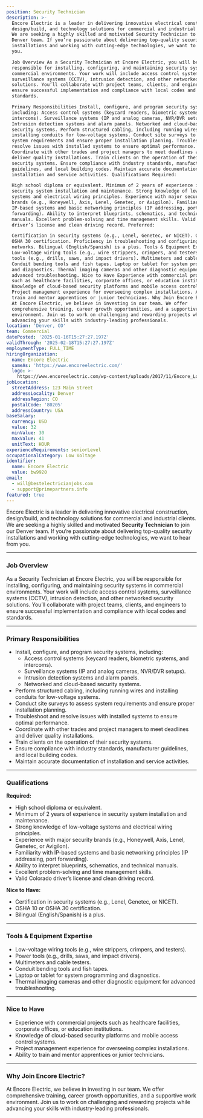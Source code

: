 ```yaml
---
position: Security Technician
description: >-
  Encore Electric is a leader in delivering innovative electrical construction,
  design/build, and technology solutions for commercial and industrial clients.
  We are seeking a highly skilled and motivated Security Technician to join our
  Denver team. If you’re passionate about delivering top-quality security
  installations and working with cutting-edge technologies, we want to hear from
  you.

  Job Overview As a Security Technician at Encore Electric, you will be
  responsible for installing, configuring, and maintaining security systems in
  commercial environments. Your work will include access control systems,
  surveillance systems (CCTV), intrusion detection, and other networked security
  solutions. You’ll collaborate with project teams, clients, and engineers to
  ensure successful implementation and compliance with local codes and
  standards.

  Primary Responsibilities Install, configure, and program security systems,
  including: Access control systems (keycard readers, biometric systems, and
  intercoms). Surveillance systems (IP and analog cameras, NVR/DVR setups).
  Intrusion detection systems and alarm panels. Networked and cloud-based
  security systems. Perform structured cabling, including running wires and
  installing conduits for low-voltage systems. Conduct site surveys to assess
  system requirements and ensure proper installation planning. Troubleshoot and
  resolve issues with installed systems to ensure optimal performance.
  Coordinate with other trades and project managers to meet deadlines and
  deliver quality installations. Train clients on the operation of their
  security systems. Ensure compliance with industry standards, manufacturer
  guidelines, and local building codes. Maintain accurate documentation of
  installation and service activities. Qualifications Required:

  High school diploma or equivalent. Minimum of 2 years of experience in
  security system installation and maintenance. Strong knowledge of low-voltage
  systems and electrical wiring principles. Experience with major security
  brands (e.g., Honeywell, Axis, Lenel, Genetec, or Avigilon). Familiarity with
  IP-based systems and basic networking principles (IP addressing, port
  forwarding). Ability to interpret blueprints, schematics, and technical
  manuals. Excellent problem-solving and time management skills. Valid Colorado
  driver’s license and clean driving record. Preferred:

  Certification in security systems (e.g., Lenel, Genetec, or NICET). OSHA 10 or
  OSHA 30 certification. Proficiency in troubleshooting and configuring IT
  networks. Bilingual (English/Spanish) is a plus. Tools & Equipment Expertise
  Low-voltage wiring tools (e.g., wire strippers, crimpers, and testers). Power
  tools (e.g., drills, saws, and impact drivers). Multimeters and cable testers.
  Conduit bending tools and fish tapes. Laptop or tablet for system programming
  and diagnostics. Thermal imaging cameras and other diagnostic equipment for
  advanced troubleshooting. Nice to Have Experience with commercial projects
  such as healthcare facilities, corporate offices, or education institutions.
  Knowledge of cloud-based security platforms and mobile access control systems.
  Project management experience for overseeing complex installations. Ability to
  train and mentor apprentices or junior technicians. Why Join Encore Electric?
  At Encore Electric, we believe in investing in our team. We offer
  comprehensive training, career growth opportunities, and a supportive work
  environment. Join us to work on challenging and rewarding projects while
  advancing your skills with industry-leading professionals.
location: 'Denver, CO'
team: Commercial
datePosted: '2025-01-16T15:27:27.197Z'
validThrough: '2025-02-18T15:27:27.197Z'
employmentType: FULL_TIME
hiringOrganization:
  name: Encore Electric
  sameAs: 'https://www.encoreelectric.com/'
  logo: >-
    https://www.encoreelectric.com/wp-content/uploads/2017/11/Encore_Logo_Color_PMS-no-white-box.jpg
jobLocation:
  streetAddress: 123 Main Street
  addressLocality: Denver
  addressRegion: CO
  postalCode: '80205'
  addressCountry: USA
baseSalary:
  currency: USD
  value: 32
  minValue: 30
  maxValue: 41
  unitText: HOUR
experienceRequirements: seniorLevel
occupationalCategory: Low Voltage
identifier:
  name: Encore Electric
  value: bw9920
email:
  - will@bestelectricianjobs.com
  - support@primepartners.info
featured: true
---
```


Encore Electric is a leader in delivering innovative electrical construction, design/build, and technology solutions for commercial and industrial clients. We are seeking a highly skilled and motivated **Security Technician** to join our Denver team. If you’re passionate about delivering top-quality security installations and working with cutting-edge technologies, we want to hear from you.

---

### Job Overview  
As a Security Technician at Encore Electric, you will be responsible for installing, configuring, and maintaining security systems in commercial environments. Your work will include access control systems, surveillance systems (CCTV), intrusion detection, and other networked security solutions. You’ll collaborate with project teams, clients, and engineers to ensure successful implementation and compliance with local codes and standards.

---

### Primary Responsibilities  
- Install, configure, and program security systems, including:  
  - Access control systems (keycard readers, biometric systems, and intercoms).  
  - Surveillance systems (IP and analog cameras, NVR/DVR setups).  
  - Intrusion detection systems and alarm panels.  
  - Networked and cloud-based security systems.  
- Perform structured cabling, including running wires and installing conduits for low-voltage systems.  
- Conduct site surveys to assess system requirements and ensure proper installation planning.  
- Troubleshoot and resolve issues with installed systems to ensure optimal performance.  
- Coordinate with other trades and project managers to meet deadlines and deliver quality installations.  
- Train clients on the operation of their security systems.  
- Ensure compliance with industry standards, manufacturer guidelines, and local building codes.  
- Maintain accurate documentation of installation and service activities.  

---

### Qualifications  
**Required:**  
- High school diploma or equivalent.  
- Minimum of 2 years of experience in security system installation and maintenance.  
- Strong knowledge of low-voltage systems and electrical wiring principles.  
- Experience with major security brands (e.g., Honeywell, Axis, Lenel, Genetec, or Avigilon).  
- Familiarity with IP-based systems and basic networking principles (IP addressing, port forwarding).  
- Ability to interpret blueprints, schematics, and technical manuals.  
- Excellent problem-solving and time management skills.  
- Valid Colorado driver’s license and clean driving record.  

**Nice to Have:**  
- Certification in security systems (e.g., Lenel, Genetec, or NICET).  
- OSHA 10 or OSHA 30 certification.  
- Bilingual (English/Spanish) is a plus.  

---

### Tools & Equipment Expertise  
- Low-voltage wiring tools (e.g., wire strippers, crimpers, and testers).  
- Power tools (e.g., drills, saws, and impact drivers).  
- Multimeters and cable testers.  
- Conduit bending tools and fish tapes.  
- Laptop or tablet for system programming and diagnostics.  
- Thermal imaging cameras and other diagnostic equipment for advanced troubleshooting.  

---

### Nice to Have  
- Experience with commercial projects such as healthcare facilities, corporate offices, or education institutions.  
- Knowledge of cloud-based security platforms and mobile access control systems.  
- Project management experience for overseeing complex installations.  
- Ability to train and mentor apprentices or junior technicians.  

---

### Why Join Encore Electric?  
At Encore Electric, we believe in investing in our team. We offer comprehensive training, career growth opportunities, and a supportive work environment. Join us to work on challenging and rewarding projects while advancing your skills with industry-leading professionals.
